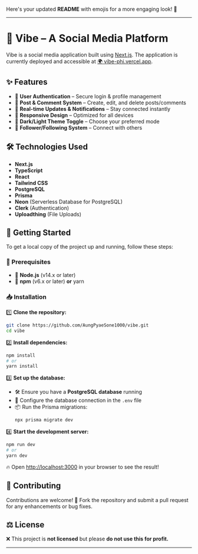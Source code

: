 Here's your updated **README** with emojis for a more engaging look! 🚀  

---

# 🎵 Vibe – A Social Media Platform  

Vibe is a social media application built using [Next.js](https://nextjs.org/). The application is currently deployed and accessible at [🌍 vibe-phi.vercel.app](https://vibe-phi.vercel.app).  

## ✨ Features  

- 🔐 **User Authentication** – Secure login & profile management  
- 📝 **Post & Comment System** – Create, edit, and delete posts/comments  
- 🔔 **Real-time Updates & Notifications** – Stay connected instantly  
- 📱 **Responsive Design** – Optimized for all devices  
- 🌙 **Dark/Light Theme Toggle** – Choose your preferred mode  
- 👥 **Follower/Following System** – Connect with others  

## 🛠 Technologies Used  

- **Next.js**
- **TypeScript**  
- **React**  
- **Tailwind CSS**  
- **PostgreSQL**  
- **Prisma**  
- **Neon**  (Serverless Database for PostgreSQL)
- **Clerk** (Authentication)  
- **Uploadthing** (File Uploads)  

## 🚀 Getting Started  

To get a local copy of the project up and running, follow these steps:  

### 📌 Prerequisites  

- 📌 **Node.js** (v14.x or later)  
- 📌 **npm** (v6.x or later) **or** yarn  

### 📥 Installation  

1️⃣ **Clone the repository:**  
```bash
git clone https://github.com/AungPyaeSone1000/vibe.git
cd vibe
```  

2️⃣ **Install dependencies:**  
```bash
npm install
# or
yarn install
```  

3️⃣ **Set up the database:**  
- 🛠 Ensure you have a **PostgreSQL database** running  
- 🔧 Configure the database connection in the `.env` file  
- 📦 Run the Prisma migrations:  
  ```bash
  npx prisma migrate dev
  ```  

4️⃣ **Start the development server:**  
```bash
npm run dev
# or
yarn dev
```  

🔥 Open [http://localhost:3000](http://localhost:3000) in your browser to see the result!  

## 🤝 Contributing  

Contributions are welcome! 🎉 Fork the repository and submit a pull request for any enhancements or bug fixes.  

## ⚖️ License  

❌ This project is **not licensed** but please **do not use this for profit.**  

---
